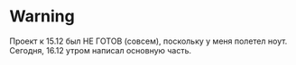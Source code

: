 # Warning

Проект к 15.12 был НЕ ГОТОВ (совсем), поскольку у меня полетел ноут. Сегодня, 16.12 утром написал основную часть. 